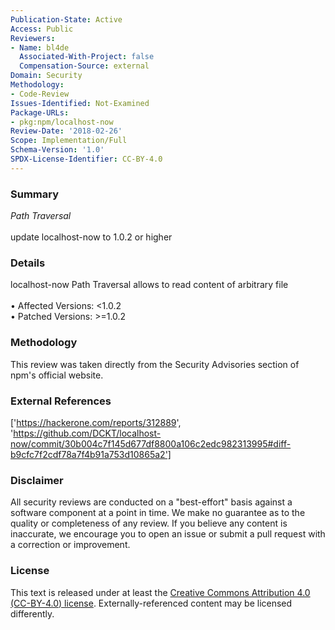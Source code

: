 ```yaml
---
Publication-State: Active
Access: Public
Reviewers:
- Name: bl4de
  Associated-With-Project: false
  Compensation-Source: external
Domain: Security
Methodology:
- Code-Review
Issues-Identified: Not-Examined
Package-URLs:
- pkg:npm/localhost-now
Review-Date: '2018-02-26'
Scope: Implementation/Full
Schema-Version: '1.0'
SPDX-License-Identifier: CC-BY-4.0
---
```

### Summary
*Path Traversal*<br><br>update localhost-now to 1.0.2 or higher
### Details
localhost-now Path Traversal allows to read content of arbitrary file
<br><br>• Affected Versions: <1.0.2
<br>• Patched Versions: >=1.0.2
### Methodology
This review was taken directly from the Security Advisories section of npm's official website.
### External References
['https://hackerone.com/reports/312889', 'https://github.com/DCKT/localhost-now/commit/30b004c7f145d677df8800a106c2edc982313995#diff-b9cfc7f2cdf78a7f4b91a753d10865a2']
### Disclaimer
All security reviews are conducted on a "best-effort" basis against a software component at a point in time. We make no guarantee as to the quality or completeness of any review. If you believe any content is inaccurate, we encourage you to open an issue or submit a pull request with a correction or improvement.
### License
This text is released under at least the [Creative Commons Attribution 4.0 (CC-BY-4.0) license](https://creativecommons.org/licenses/by/4.0/legalcode.txt). Externally-referenced content may be licensed differently.
